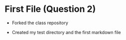 # First File (Question 2)

* Forked the class repository

* Created my test directory and the first markdown file
